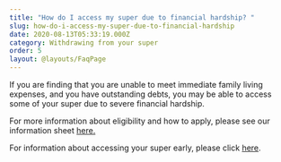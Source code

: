 ```yaml
---
title: "How do I access my super due to financial hardship? "
slug: how-do-i-access-my-super-due-to-financial-hardship
date: 2020-08-13T05:33:19.000Z
category: Withdrawing from your super
order: 5
layout: @layouts/FaqPage
---
```


If you are finding that you are unable to meet immediate family living expenses, and you have outstanding debts, you may be able to access some of your super due to severe financial hardship.

For more information about eligibility and how to apply, please see our information sheet [here.](https://www.futuresuper.com.au/financialhardshipinformation)

For information about accessing your super early, please click [here](https://www.futuresuper.com.au/faqs/can-i-access-my-super-early/).
